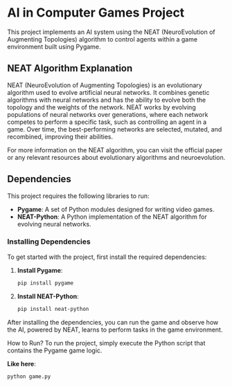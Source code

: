 # AI in Computer Games Project

This project implements an AI system using the NEAT (NeuroEvolution of Augmenting Topologies) algorithm to control agents within a game environment built using Pygame.

## NEAT Algorithm Explanation

NEAT (NeuroEvolution of Augmenting Topologies) is an evolutionary algorithm used to evolve artificial neural networks. It combines genetic algorithms with neural networks and has the ability to evolve both the topology and the weights of the network. NEAT works by evolving populations of neural networks over generations, where each network competes to perform a specific task, such as controlling an agent in a game. Over time, the best-performing networks are selected, mutated, and recombined, improving their abilities.

For more information on the NEAT algorithm, you can visit the official paper or any relevant resources about evolutionary algorithms and neuroevolution.

## Dependencies

This project requires the following libraries to run:

- **Pygame**: A set of Python modules designed for writing video games.
- **NEAT-Python**: A Python implementation of the NEAT algorithm for evolving neural networks.

### Installing Dependencies

To get started with the project, first install the required dependencies:

1. **Install Pygame**:
   ```bash
   pip install pygame
2. **Install NEAT-Python**:
   ```bash
   pip install neat-python
After installing the dependencies, you can run the game and observe how the AI, powered by NEAT, learns to perform tasks in the game environment.

How to Run?
To run the project, simply execute the Python script that contains the Pygame game logic. 

**Like here**:
   ```bash
   python game.py